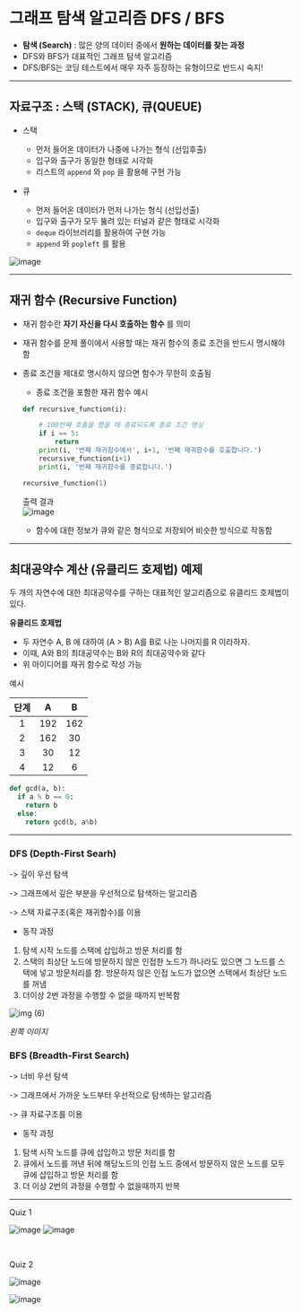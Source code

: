 # 그래프 탐색 알고리즘 DFS / BFS
- __탐색 (Search)__ : 많은 양의 데이터 중에서 __원하는 데이터를 찾는 과정__
- DFS와 BFS가 대표적인 그래프 탐색 알고리즘
- DFS/BFS는 코딩 테스트에서 매우 자주 등장하는 유형이므로 반드시 숙지!


----

## 자료구조 : 스택 (STACK), 큐(QUEUE)

- 스택
  - 먼저 들어온 데이터가 나중에 나가는 형식 (선입후출)
  - 입구와 출구가 동일한 형태로 시각화
  - 리스트의 `append` 와 `pop` 을 활용해 구현 가능




- 큐
  - 먼저 들어온 데이터가 먼저 나가는 형식 (선입선출)
  - 입구와 출구가 모두 뚫려 있는 터널과 같은 형태로 시각화
  - `deque` 라이브러리를 활용하여 구현 가능
  - `append` 와 `popleft` 를 활용


![image](https://user-images.githubusercontent.com/84179578/131049348-707dee3b-ef69-4625-93e7-b239c8f34e1b.png)


----
## 재귀 함수 (Recursive Function)

- 재귀 함수란 __자기 자신을 다시 호출하는 함수__ 를 의미
- 재귀 함수를 문제 풀이에서 사용할 때는 재귀 함수의 종료 조건을 반드시 명시해야함
- 종료 조건을 제대로 명시하지 않으면 함수가 무한히 호출됨
  - 종료 조건을 포함한 재귀 함수 예시
  ```python
  def recursive_function(i):

      # 100번째 호출을 했을 때 종료되도록 종료 조건 명싱
	  if i == 5:
          return
  	  print(i, '번째 재귀함수에서', i+1, '번째 재귀함수를 호출합니다.')
	  recursive_function(i+1)
	  print(i, '번째 재귀함수를 종료합니다.')
  
  recursive_function(1)
  ```
  출력 결과  
  ![image](https://user-images.githubusercontent.com/84179578/131050996-6886f628-160c-47f6-9bc6-6272aea60b03.png)
  
  - 함수에 대한 정보가 큐와 같은 형식으로 저장되어 비슷한 방식으로 작동함

----

## 최대공약수 계산 (유클리드 호제법) 예제

두 개의 자연수에 대한 최대공약수를 구하는 대표적인 알고리즘으로 유클리드 호제법이 있다.

__유클리드 호제법__
- 두 자연수 A, B 에 대하여 (A > B) A를 B로 나눈 나머지를 R 이라하자.
- 이때, A와 B의 최대공약수는 B와 R의 최대공약수와 같다
- 위 아이디어를 재귀 함수로 작성 가능


예시

|단계|A|B|
|:----:|:----:|:----:|
|1|192|162|
|2|162|30|
|3|30|12|
|4|12|6|

```python
def gcd(a, b):
  if a % b == 0:
    return b
  else:
    return gcd(b, a%b)
```


----

### DFS (Depth-First Searh)  
-> 깊이 우선 탐색  

-> 그래프에서 깊은 부분을 우선적으로 탐색하는 알고리즘  

-> 스택 자료구조(혹은 재귀함수)를 이용  

- 동작 과정  
1. 탐색 시작 노드를 스택에 삽입하고 방문 처리를 함  
2. 스택의 최상단 노드에 방문하지 않은 인접한 노드가 하나라도 있으면 그 노드를 스택에 넣고 방문처리를 함. 방문하지 않은 인접 노드가 없으면 스택에서 최상단 노드를 꺼냄  
3. 더이상 2번 과정을 수행할 수 없을 때까지 반복함  


![img (6)](https://user-images.githubusercontent.com/84179578/162215989-f1fd3ca8-e390-4e4a-a426-4e556d13c0c5.gif)


_왼쪽 이미지_  



### BFS (Breadth-First Search)

-> 너비 우선 탐색  

-> 그래프에서 가까운 노드부터 우선적으로 탐색하는 알고리즘  

-> 큐 자료구조를 이용  

- 동작 과정
1. 탐색 시작 노드를 큐에 삽입하고 방문 처리를 함  
2. 큐에서 노드를 꺼낸 뒤에 해당노드의 인접 노드 중에서 방문하지 않은 노드를 모두 큐에 삽입하고 방문 처리를 함 
3. 더 이상 2번의 과정을 수행할 수 없을때까지 반복  


---

Quiz 1  

![image](https://user-images.githubusercontent.com/84179578/162346264-e9c208ce-c9b8-4747-aab2-df41aba30836.png)
![image](https://user-images.githubusercontent.com/84179578/162346290-9eea8934-786a-40f3-b954-b716b450b161.png)


<br/>

Quiz 2

![image](https://user-images.githubusercontent.com/84179578/162354287-c408779a-2b84-4d78-a1e4-a9dafac4ef53.png)


![image](https://user-images.githubusercontent.com/84179578/162354259-1a9a969d-ff97-4387-8119-cfac70523250.png)
